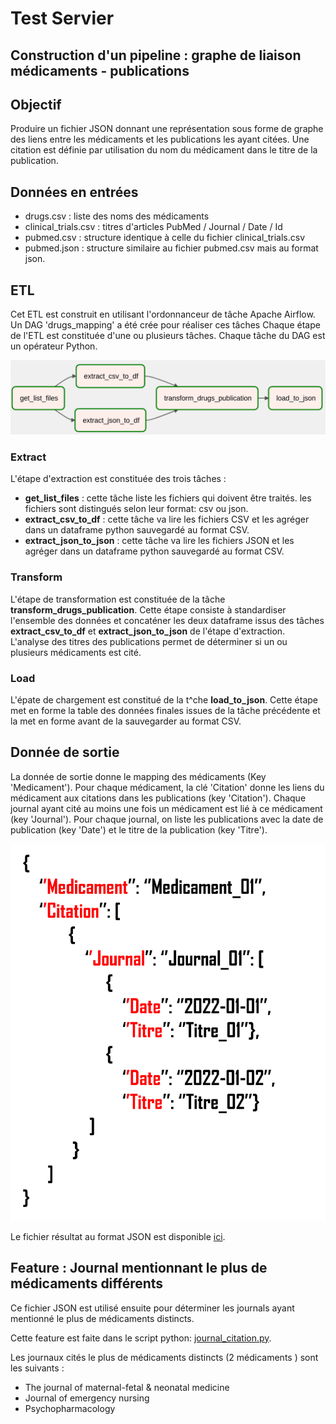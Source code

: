 # Test Servier


## Construction d'un pipeline : graphe de liaison médicaments - publications

## Objectif

Produire un fichier JSON donnant une représentation sous forme de graphe des liens 
entre les médicaments et les publications les ayant citées. Une citation est définie par utilisation du nom du
médicament dans le titre de la publication.


## Données en entrées

- drugs.csv : liste des noms des médicaments
- clinical_trials.csv : titres d'articles PubMed / Journal / Date / Id
- pubmed.csv : structure identique à celle du fichier clinical_trials.csv
- pubmed.json : structure similaire au fichier pubmed.csv mais au format json.

## ETL

Cet ETL est construit en utilisant l'ordonnanceur de tâche Apache Airflow.
Un DAG 'drugs_mapping' a été crée pour réaliser ces tâches
Chaque étape de l'ETL est constituée d'une ou plusieurs tâches. 
Chaque tâche du DAG est un opérateur Python.

![Alt text](images/dag.png "Optional title")


### Extract

L'étape d'extraction est constituée des trois tâches :

 - **get_list_files** : cette tâche liste les fichiers qui doivent être traités. les fichiers sont distingués selon leur format: csv ou json.
 - **extract_csv_to_df** : cette tâche va lire les fichiers CSV et les agréger dans un dataframe python sauvegardé au format CSV.
 - **extract_json_to_json** : cette tâche va lire les fichiers JSON et les agréger dans un dataframe python sauvegardé au format CSV.

### Transform

L'étape de transformation est constituée de la tâche **transform_drugs_publication**.
Cette étape consiste à standardiser l'ensemble des données et concaténer les deux dataframe issus des tâches **extract_csv_to_df** et **extract_json_to_json** de l'étape d'extraction.
L'analyse des titres des publications permet de déterminer si un ou plusieurs médicaments est cité. 

### Load

L'épate de chargement est constitué de la t^che **load_to_json**.
Cette étape met en forme la table des données finales issues de la tâche précédente et la met en forme avant de la sauvegarder au format CSV. 

## Donnée de sortie

La donnée de sortie donne le mapping des médicaments (Key 'Medicament'). 
Pour chaque médicament, la clé 'Citation' donne les liens du médicament aux citations dans les publications (key 'Citation'). 
Chaque journal ayant cité au moins une fois un médicament est lié à ce médicament (key 'Journal').
Pour chaque journal, on liste les publications avec la date de publication (key 'Date') et le titre de la publication (key 'Titre').

![512x397,20%](images/drug_mapping.png)


Le fichier résultat au format JSON est disponible [ici](drugs_mapping/drugs_mapping.json).



## Feature : Journal mentionnant le plus de médicaments différents

Ce fichier JSON est utilisé ensuite pour déterminer les journals ayant mentionné le plus de médicaments distincts. 

Cette feature est faite dans le script python: [journal_citation.py](script/features/journal_citations.py).


Les journaux cités le plus de médicaments distincts (2 médicaments ) sont les suivants : 

   - The journal of maternal-fetal & neonatal medicine
   - Journal of emergency nursing
   - Psychopharmacology

